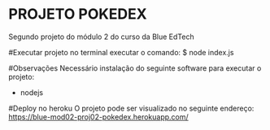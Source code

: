 # PROJETO POKEDEX
Segundo projeto do módulo 2 do curso da Blue EdTech

#Executar projeto
no terminal executar o comando:
$ node index.js

#Observações
Necessário instalação do seguinte software para executar o projeto:
- nodejs

#Deploy no heroku
O projeto pode ser visualizado no seguinte endereço:
https://blue-mod02-proj02-pokedex.herokuapp.com/